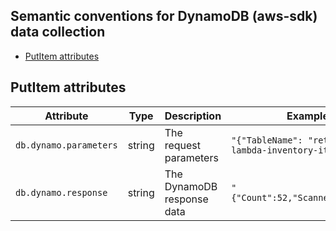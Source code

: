 ## Semantic conventions for DynamoDB (aws-sdk) data collection

<!-- toc -->

- [PutItem attributes](#putitem-attributes)

<!-- tocstop -->

## PutItem attributes

<!-- semconv aws.dynamo.put_item -->

| Attribute              | Type   | Description                | Examples                                                 | Required |
| ---------------------- | ------ | -------------------------- | -------------------------------------------------------- | -------- |
| `db.dynamo.parameters` | string | The request parameters     | `"{"TableName": "retail-store-lambda-inventory-items"}"` | Yes      |
| `db.dynamo.response`   | string | The DynamoDB response data | `"{"Count":52,"ScannedCount":52}"`                       | Yes      |

<!-- endsemconv -->
